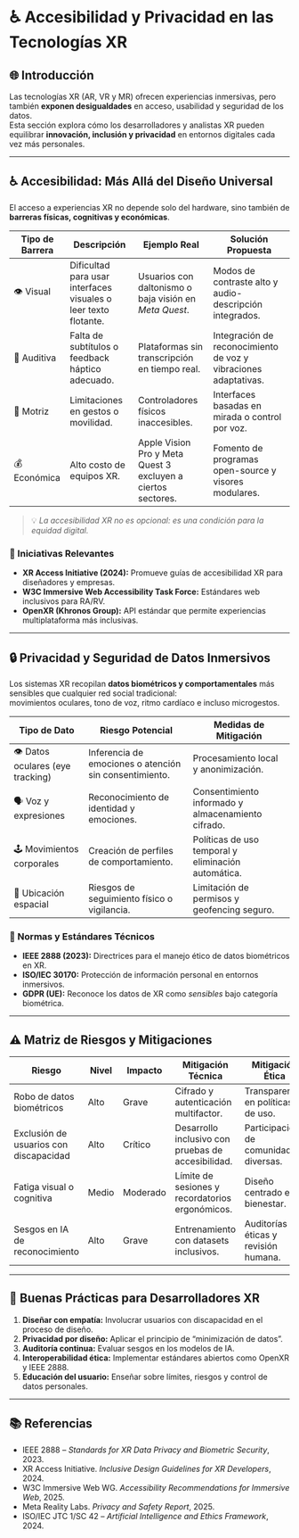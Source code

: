 # ♿ Accesibilidad y Privacidad en las Tecnologías XR

## 🌐 Introducción

Las tecnologías XR (AR, VR y MR) ofrecen experiencias inmersivas, pero también **exponen desigualdades** en acceso, usabilidad y seguridad de los datos.  
Esta sección explora cómo los desarrolladores y analistas XR pueden equilibrar **innovación, inclusión y privacidad** en entornos digitales cada vez más personales.

---

## ♿ Accesibilidad: Más Allá del Diseño Universal

El acceso a experiencias XR no depende solo del hardware, sino también de **barreras físicas, cognitivas y económicas**.

| Tipo de Barrera | Descripción | Ejemplo Real | Solución Propuesta |
|------------------|--------------|---------------|--------------------|
| 👁️ Visual | Dificultad para usar interfaces visuales o leer texto flotante. | Usuarios con daltonismo o baja visión en *Meta Quest*. | Modos de contraste alto y audio-descripción integrados. |
| 🧏 Auditiva | Falta de subtítulos o feedback háptico adecuado. | Plataformas sin transcripción en tiempo real. | Integración de reconocimiento de voz y vibraciones adaptativas. |
| 🦿 Motriz | Limitaciones en gestos o movilidad. | Controladores físicos inaccesibles. | Interfaces basadas en mirada o control por voz. |
| 💰 Económica | Alto costo de equipos XR. | Apple Vision Pro y Meta Quest 3 excluyen a ciertos sectores. | Fomento de programas open-source y visores modulares. |

> 💡 *La accesibilidad XR no es opcional: es una condición para la equidad digital.*

### 🔗 Iniciativas Relevantes
- **XR Access Initiative (2024):** Promueve guías de accesibilidad XR para diseñadores y empresas.  
- **W3C Immersive Web Accessibility Task Force:** Estándares web inclusivos para RA/RV.  
- **OpenXR (Khronos Group):** API estándar que permite experiencias multiplataforma más inclusivas.

---

## 🔒 Privacidad y Seguridad de Datos Inmersivos

Los sistemas XR recopilan **datos biométricos y comportamentales** más sensibles que cualquier red social tradicional:  
movimientos oculares, tono de voz, ritmo cardíaco e incluso microgestos.

| Tipo de Dato | Riesgo Potencial | Medidas de Mitigación |
|---------------|------------------|------------------------|
| 👁️ Datos oculares (eye tracking) | Inferencia de emociones o atención sin consentimiento. | Procesamiento local y anonimización. |
| 🗣️ Voz y expresiones | Reconocimiento de identidad y emociones. | Consentimiento informado y almacenamiento cifrado. |
| 🕹️ Movimientos corporales | Creación de perfiles de comportamiento. | Políticas de uso temporal y eliminación automática. |
| 📍 Ubicación espacial | Riesgos de seguimiento físico o vigilancia. | Limitación de permisos y geofencing seguro. |

### 📘 Normas y Estándares Técnicos
- **IEEE 2888 (2023):** Directrices para el manejo ético de datos biométricos en XR.  
- **ISO/IEC 30170:** Protección de información personal en entornos inmersivos.  
- **GDPR (UE):** Reconoce los datos de XR como *sensibles* bajo categoría biométrica.

---

## ⚠️ Matriz de Riesgos y Mitigaciones

| Riesgo | Nivel | Impacto | Mitigación Técnica | Mitigación Ética |
|--------|-------|----------|--------------------|------------------|
| Robo de datos biométricos | Alto | Grave | Cifrado y autenticación multifactor. | Transparencia en políticas de uso. |
| Exclusión de usuarios con discapacidad | Alto | Crítico | Desarrollo inclusivo con pruebas de accesibilidad. | Participación de comunidades diversas. |
| Fatiga visual o cognitiva | Medio | Moderado | Límite de sesiones y recordatorios ergonómicos. | Diseño centrado en bienestar. |
| Sesgos en IA de reconocimiento | Alto | Grave | Entrenamiento con datasets inclusivos. | Auditorías éticas y revisión humana. |

---

## 🤝 Buenas Prácticas para Desarrolladores XR

1. **Diseñar con empatía:** Involucrar usuarios con discapacidad en el proceso de diseño.  
2. **Privacidad por diseño:** Aplicar el principio de “minimización de datos”.  
3. **Auditoría continua:** Evaluar sesgos en los modelos de IA.  
4. **Interoperabilidad ética:** Implementar estándares abiertos como OpenXR y IEEE 2888.  
5. **Educación del usuario:** Enseñar sobre límites, riesgos y control de datos personales.

---

## 📚 Referencias

- IEEE 2888 – *Standards for XR Data Privacy and Biometric Security*, 2023.  
- XR Access Initiative. *Inclusive Design Guidelines for XR Developers*, 2024.  
- W3C Immersive Web WG. *Accessibility Recommendations for Immersive Web*, 2025.  
- Meta Reality Labs. *Privacy and Safety Report*, 2025.  
- ISO/IEC JTC 1/SC 42 – *Artificial Intelligence and Ethics Framework*, 2024.
